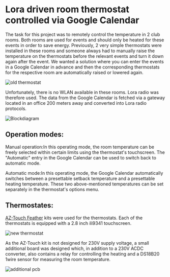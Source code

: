 # Lora driven room thermostat controlled via Google Calendar

The task for this project was to remotely control the temperature in 2 club rooms. Both rooms are used for events and should only be heated for these events in order to save energy. Previously, 2 very simple thermostats were installed in these rooms and someone always had to manually raise the temperature on the thermostats before the relevant events and turn it down again after the event. We wanted a solution where you can enter the events in a Google Calendar in advance and then the corresponding thermostats for the respective room are automatically raised or lowered again.

![old thermostat](https://hackster.imgix.net/uploads/attachments/1700248/old_thermostat_Nz5WsYpbOr.jpg?auto=compress%2Cformat&w=740&h=555&fit=max)

Unfortunately, there is no WLAN available in these rooms. Lora radio was therefore used. The data from the Google Calendar is fetched via a gateway located in an office 200 meters away and converted into Lora radio protocols.

![Blockdiagram](https://cdn.hackaday.io/images/5423011711733784854.jpg)

## Operation modes:

Manual operation:In this operating mode, the room temperature can be freely selected within certain limits using the thermostat's touchscreen. The "Automatic" entry in the Google Calendar can be used to switch back to automatic mode.

Automatic mode:In this operating mode, the Google Calendar automatically switches between a presettable setback temperature and a presettable heating temperature. These two above-mentioned temperatures can be set separately in the thermostat's options menu.

## Thermostates:

[AZ-Touch Feather](https://www.hwhardsoft.de/english/projects/az-touch-feather/) kits were used for the thermostats. Each of the thermostats is equipped with a 2.8 inch ili9341 touchscreen.

![new thermostat](https://cdn.hackaday.io/images/2816151711734590566.jpg)

As the AZ-Touch kit is not designed for 230V supply voltage, a small additional board was designed which, in addition to a 230V ACDC converter, also contains a relay for controlling the heating and a DS18B20 1wire sensor for measuring the room temperature.

![additional pcb](https://cdn.hackaday.io/images/3035021711734909985.jpg)


